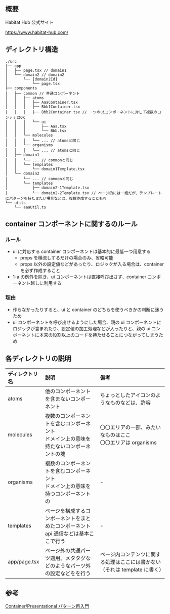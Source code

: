 ## 概要

Habitat Hub 公式サイト

https://www.habitat-hub.com/

## ディレクトリ構造

```
./src
├── app
│   ├── page.tsx // domain1
│   └── domain2 // domain2
│       └── [domain2Id]
│           └── page.tsx
├── components
│   ├── common // 共通コンポーネント
│   │   ├── atoms
│   │   │   ├── AaaContainer.tsx
│   │   │   ├── Bbb1Container.tsx
│   │   │   ├── Bbb2Container.tsx // 一つのuiコンポーネントに対して複数のコンテナはOK
│   │   │   └── ui
│   │   │       ├── Aaa.tsx
│   │   │       └── Bbb.tsx
│   │   └── molecules
│   │   │   └── ... // atomsと同じ
│   │   └── organisms
│   │   │   └── ... // atomsと同じ
│   ├── domain1
│   │   └── ... // commonと同じ
│   │   └── templates
│   │       └── domain1Template.tsx
│   └── domain2
│       └── ... // commonと同じ
│       └── templates
│           ├── domain2-1Template.tsx
│           └── domain2-2Template.tsx // ページ的には一緒だが、テンプレートにパターンを持たせたい場合などは、複数作成することも可
└── utils
    └── aaaUtil.ts
```

## container コンポーネントに関するのルール

### ルール

- ui に対応する container コンポーネントは基本的に最低一つ用意する
  - props を横流しするだけの場合のみ、省略可能
  - props 以外の設定値などがあったり、ロジックが入る場合は、container を必ず作成すること
- 1-a の例外を除き、ui コンポーネントは直接呼び出さず、container コンポーネント越しに利用する

### 理由

- 作らなかったりすると、ui と container のどちらを使うべきかの判断に迷うため
- ui コンポーネントを呼び出せるようにした場合、親の ui コンポーネントにロジックが含まれたり、設定値の加工処理などが入ったりと、親の ui コンポーネントに本来の役割以上のコードを持たせることにつながってしまうため

## 各ディレクトリの説明

| ディレクトリ名 | 説明 | 備考 |
|:---|:---|:---|
| atoms| 他のコンポーネントを含まないコンポーネント | ちょっとしたアイコンのようなものなどは、許容 |
| molecules | 複数のコンポーネントを含むコンポーネント<br/>ドメイン上の意味を持たないコンポーネントの塊  | 〇〇エリアの一部、みたいなものはここ <br/> 〇〇エリアは organisms | | 
| organisms | 複数のコンポーネントを含むコンポーネント <br/> ドメイン上の意味を持つコンポーネントの | - |
| templates | ページを構成するコンポーネントをまとめたコンポーネント <br/> api 通信などは基本ここで行う | - |
| app/page.tsx | ページ外の共通パーツ適用、メタタグなどのようなパーツ外の設定などをを行う | ページ内コンテンツに関する処理はここには書かない（それは template に書く） |

## 参考

[Container/Presentational パターン再入門](https://zenn.dev/buyselltech/articles/9460c75b7cd8d1)
